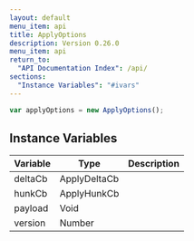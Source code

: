 ```yaml
---
layout: default
menu_item: api
title: ApplyOptions
description: Version 0.26.0
menu_item: api
return_to:
  "API Documentation Index": /api/
sections:
  "Instance Variables": "#ivars"
---
```


```js
var applyOptions = new ApplyOptions();
```

## <a name="ivars"></a>Instance Variables

| Variable | Type | Description |
| --- | --- | --- |
| <a name="deltaCb"></a>deltaCb | ApplyDeltaCb |  |
| <a name="hunkCb"></a>hunkCb | ApplyHunkCb |  |
| <a name="payload"></a>payload | Void |  |
| <a name="version"></a>version | Number |  |

